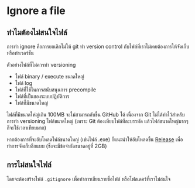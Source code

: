 # Ignore a file
## ทำไมต้องไม่สนใจไฟล์
การทำ ignore คือการยกเลิกไม่ให้ git ทำ version control กับไฟล์ที่เราไม่เคยต้องการให้จัดเก็บ หรือทำเวอร์ชัน

ตัวอย่างไฟล์ที่ไม่ควรทำ versioning
- ไฟล์ binary / execute ขนาดใหญ่
- ไฟล์ log
- ไฟล์ที่ใช้ในการสนับสนุนการ precompile
- ไฟล์ที่เป็นของระบบปฎิบัติการ
- ไฟล์ที้มีขนาดใหญ่

ไฟล์ที่มีขนาดให่ญ่เกิน 100MB จะไม่สามารถอับขื้น GitHub ได้ เนื่องจาก Git ไม่ได้ทำไว้สำหรับการทำ versioning ไฟล์ขนาดใหญ่ (เพราะ Git ต้องเทียบไฟล์ทีละบรรทัด แล้วไฟล์ขนาดใหญ่มากๆ ก็จะใช้เวลาเทียบมาก)

หากต้องการที่จะอับโหลดไฟล์ขนาดใหญ่ (เช่นไฟล์ .exe) ก็แนะนำให้อับโหลดขื้น [Release]() เพื่อทำการจัดเก็บอีกแบบ (ซึ่งจะมีข้อจำกัดขนาดอยู่ที่ 2GB)

## การไม่สนใจไฟล์
โดยจะต้องสร้างไฟล์ `.gitignore` เพื่อทำการเขียนรายชื่อไฟล์ หรือโฟลเดอร์ที่เราไม่สนใจ
